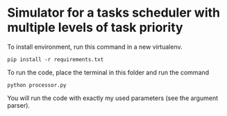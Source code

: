 # Simulator for a tasks scheduler with multiple levels of task priority

To install environment, run this command in a new virtualenv.

```pip install -r requirements.txt```

To run the code, place the terminal in this folder and run the command

```python processor.py```

You will run the code with exactly my used parameters (see the argument parser).
